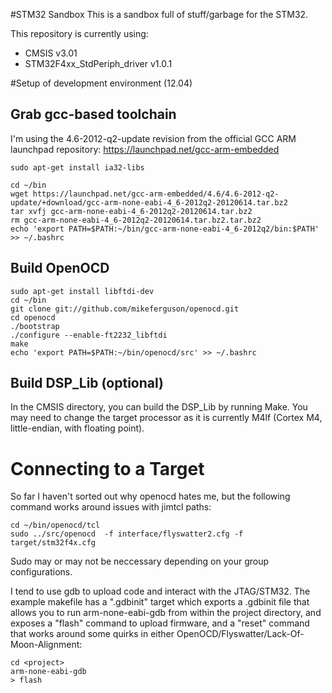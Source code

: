 #STM32 Sandbox
This is a sandbox full of stuff/garbage for the STM32.

This repository is currently using:
 * CMSIS v3.01
 * STM32F4xx_StdPeriph_driver v1.0.1

#Setup of development environment (12.04)

## Grab gcc-based toolchain
I'm using the 4.6-2012-q2-update revision from the official GCC ARM launchpad repository:  https://launchpad.net/gcc-arm-embedded

```
sudo apt-get install ia32-libs

cd ~/bin
wget https://launchpad.net/gcc-arm-embedded/4.6/4.6-2012-q2-update/+download/gcc-arm-none-eabi-4_6-2012q2-20120614.tar.bz2
tar xvfj gcc-arm-none-eabi-4_6-2012q2-20120614.tar.bz2
rm gcc-arm-none-eabi-4_6-2012q2-20120614.tar.bz2.tar.bz2
echo 'export PATH=$PATH:~/bin/gcc-arm-none-eabi-4_6-2012q2/bin:$PATH' >> ~/.bashrc
```

## Build OpenOCD
```
sudo apt-get install libftdi-dev
cd ~/bin
git clone git://github.com/mikeferguson/openocd.git
cd openocd
./bootstrap
./configure --enable-ft2232_libftdi
make
echo 'export PATH=$PATH:~/bin/openocd/src' >> ~/.bashrc
```

## Build DSP_Lib (optional)
In the CMSIS directory, you can build the DSP_Lib by running Make. You may need to change the target processor as it is currently M4lf (Cortex M4, little-endian, with floating point).

# Connecting to a Target
So far I haven't sorted out why openocd hates me, but the following command
works around issues with jimtcl paths:

```
cd ~/bin/openocd/tcl
sudo ../src/openocd  -f interface/flyswatter2.cfg -f target/stm32f4x.cfg
```

Sudo may or may not be neccessary depending on your group configurations.

I tend to use gdb to upload code and interact with the JTAG/STM32. The example makefile has a ".gdbinit" target which exports a .gdbinit file that allows you to run arm-none-eabi-gdb from within the project directory, and exposes a "flash" command to upload firmware, and a "reset" command that works around some quirks in either OpenOCD/Flyswatter/Lack-Of-Moon-Alignment:

```
cd <project>
arm-none-eabi-gdb
> flash
```


